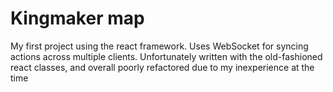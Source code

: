 # Kingmaker map

My first project using the react framework. Uses WebSocket for syncing actions across multiple clients. Unfortunately written with the old-fashioned react classes, and overall poorly refactored due to my inexperience at the time

